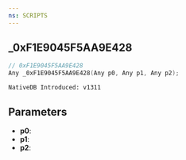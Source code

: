 ```yaml
---
ns: SCRIPTS
---
```

## _0xF1E9045F5AA9E428

```c
// 0xF1E9045F5AA9E428
Any _0xF1E9045F5AA9E428(Any p0, Any p1, Any p2);
```

```
NativeDB Introduced: v1311
```

## Parameters
* **p0**:
* **p1**:
* **p2**:
